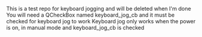 This is a test repo for keyboard jogging and will be deleted when I'm done
You will need a QCheckBox named keyboard_jog_cb and it must be checked for keyboard jog to work
Keyboard jog only works when the power is on, in manual mode and keyboard_jog_cb is checked
